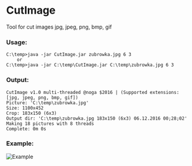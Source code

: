 # CutImage
Tool for cut images jpg, jpeg, png, bmp, gif

### Usage:
```
C:\temp>java -jar CutImage.jar zubrowka.jpg 6 3
	or
C:\temp>java -jar C:\temp\CutImage.jar C:\temp\zubrowka.jpg 6 3
```


### Output:
```
CutImage v1.0 multi-threaded @noga $2016 | (Supported extensions: [jpg, jpeg, png, bmp, gif])
Picture: 'C:\temp\zubrowka.jpg'
Size: 1100x452
Crop: 183x150 (6x3)
Output dir: 'C:\temp\zubrowka.jpg 183x150 (6x3) 06.12.2016 00;28;02'
Making 18 pictures with 8 threads
Complete: 0m 0s
```

### Example:
![Example](http://s017.radikal.ru/i412/1612/5f/df9d23c20c65.png)
